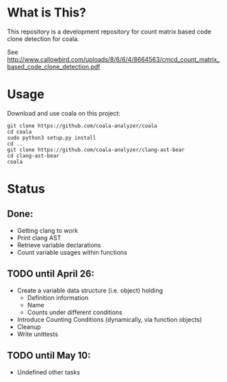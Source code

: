 # What is This?

This repository is a development repository for count matrix based code clone
detection for coala.

See
http://www.callowbird.com/uploads/8/6/6/4/8664563/cmcd_count_matrix_based_code_clone_detection.pdf

# Usage

Download and use coala on this project:

```
git clone https://github.com/coala-analyzer/coala
cd coala
sudo python3 setup.py install
cd ..
git clone https://github.com/coala-analyzer/clang-ast-bear
cd clang-ast-bear
coala
```

# Status

## Done:

 * Getting clang to work
 * Print clang AST
 * Retrieve variable declarations
 * Count variable usages within functions

## TODO until April 26:

 * Create a variable data structure (i.e. object) holding
   * Definition information
   * Name
   * Counts under different conditions
 * Introduce Counting Conditions (dynamically, via function objects)
 * Cleanup
 * Write unittests

## TODO until May 10:

 * Undefined other tasks